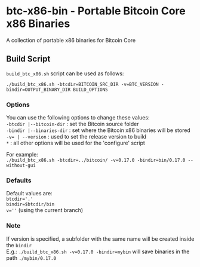 # btc-x86-bin - Portable Bitcoin Core x86 Binaries

A collection of portable x86 binaries for Bitcoin Core

## Build Script
`build_btc_x86.sh` script can be used as follows:

`./build_btc_x86.sh -btcdir=BITCOIN_SRC_DIR -v=BTC_VERSION -bindir=OUTPUT_BINARY_DIR BUILD_OPTIONS`

### Options
You can use the following options to change these values:  
`-btcdir |--bitcoin-dir`  : set the Bitcoin source folder  
`-bindir |--binaries-dir` : set where the Bitcoin x86 binaries will be stored  
`-v= | --version`  :  used to set the release version to build  
`*` : all other options will be used for the 'configure' script

For example:  
`./build_btc_x86.sh -btcdir=../bitcoin/ -v=0.17.0 -bindir=bin/0.17.0 --without-gui`

### Defaults
Default values are:  
`btcdir='.'`  
`bindir=$btcdir/bin`  
`v=''` (using the current branch)  

### Note
If version is specified, a subfolder with the same name will be created inside the `bindir`  
E.g.: `./build_btc_x86.sh -v=0.17.0 -bindir=mybin` will save binaries in the path `./mybin/0.17.0`
